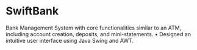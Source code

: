 # SwiftBank
 Bank Management System with core functionalities similar to an ATM, including account creation, deposits, and mini-statements. • Designed an intuitive user interface using Java Swing and AWT. 
